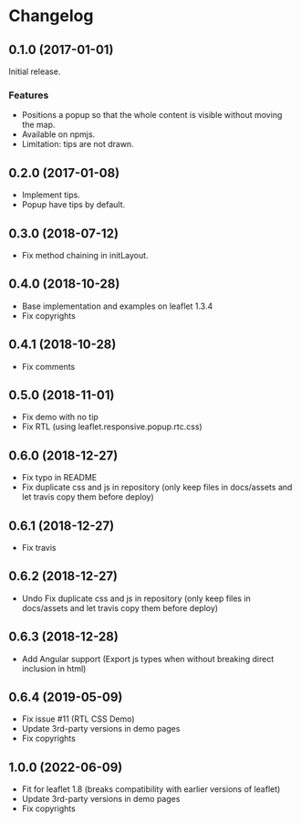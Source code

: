 Changelog
=========

## 0.1.0 (2017-01-01)

Initial release.

### Features

* Positions a popup so that the whole content is visible without moving the map.
* Available on npmjs.
* Limitation: tips are not drawn.

## 0.2.0 (2017-01-08)

* Implement tips.
* Popup have tips by default.

## 0.3.0 (2018-07-12)

* Fix method chaining in initLayout.

## 0.4.0 (2018-10-28)
* Base implementation and examples on leaflet 1.3.4
* Fix copyrights

## 0.4.1 (2018-10-28)
* Fix comments

## 0.5.0 (2018-11-01)
* Fix demo with no tip
* Fix RTL (using leaflet.responsive.popup.rtc.css)

## 0.6.0 (2018-12-27)
* Fix typo in README
* Fix duplicate css and js in repository (only keep files in docs/assets and let travis copy them before deploy)

## 0.6.1 (2018-12-27)
* Fix travis

## 0.6.2 (2018-12-27)
* Undo Fix duplicate css and js in repository (only keep files in docs/assets and let travis copy them before deploy)

## 0.6.3 (2018-12-28)
* Add Angular support (Export js types when without breaking direct inclusion in html)

## 0.6.4 (2019-05-09)
* Fix issue #11 (RTL CSS Demo)
* Update 3rd-party versions in demo pages
* Fix copyrights

## 1.0.0 (2022-06-09)
* Fit for leaflet 1.8 (breaks compatibility with earlier versions of leaflet)
* Update 3rd-party versions in demo pages
* Fix copyrights